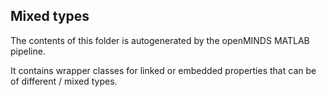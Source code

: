 ## Mixed types

The contents of this folder is autogenerated by the openMINDS MATLAB pipeline.

It contains wrapper classes for linked or embedded properties that can be of 
different / mixed types. 